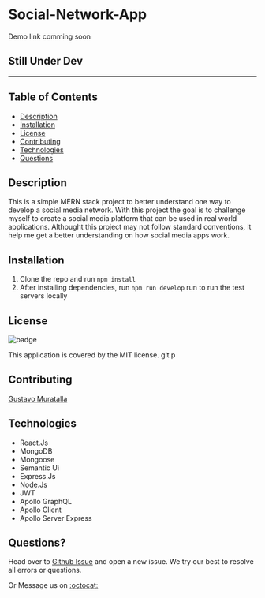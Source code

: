 # Social-Network-App
Demo link comming soon
## Still Under Dev
---
## Table of Contents
  - [Description](#description)
  - [Installation](#installation)
  - [License](#license)
  - [Contributing](#contributing)
  - [Technologies](#Technologies)
  - [Questions](#questions)
## Description
This is a simple MERN stack project to better understand one way to develop a social media network. With this project the goal is to challenge myself to create a social media platform that can be used in real world applications. Althought this project may not follow standard conventions, it help me get a better understanding on how social media apps work.

## Installation
1. Clone the repo and run ```npm install```
2. After installing dependencies, run ```npm run develop``` run to run the test servers locally

## License
![badge](https://img.shields.io/badge/license-MIT-brightgreen)

This application is covered by the MIT license.
git p
## Contributing
[Gustavo Muratalla](https://github.com/Teku-Guy)
## Technologies
  - React.Js
  - MongoDB
  - Mongoose
  - Semantic Ui
  - Express.Js
  - Node.Js
  - JWT
  - Apollo GraphQL
  - Apollo Client
  - Apollo Server Express

## Questions?
Head over to [Github Issue](https://github.com/Teku-Guy/Social-Network-App/issues) and open a new issue. We try our best to resolve all errors or questions.

Or Message us on [:octocat:](#contributing)